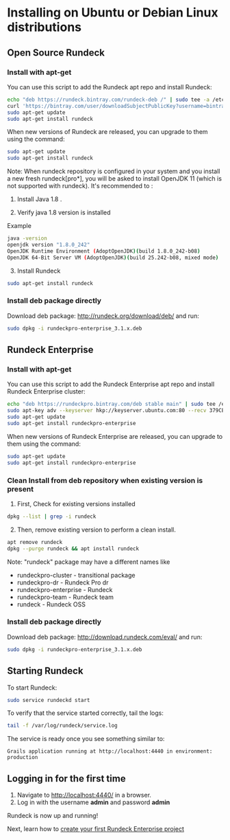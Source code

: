 # Installing on Ubuntu or Debian Linux distributions

## Open Source Rundeck

### Install with apt-get

You can use this script to add the Rundeck apt repo and install Rundeck:

```bash
echo "deb https://rundeck.bintray.com/rundeck-deb /" | sudo tee -a /etc/apt/sources.list.d/rundeck.list
curl 'https://bintray.com/user/downloadSubjectPublicKey?username=bintray' | sudo apt-key add -
sudo apt-get update
sudo apt-get install rundeck
```

When new versions of Rundeck are released, you can upgrade to them using the command:

```bash
sudo apt-get update
sudo apt-get install rundeck
```

Note: When rundeck repository is configured in your system and you install a new fresh rundeck[pro*], you will be asked to install OpenJDK 11 (which is not supported with rundeck). It's recommended to :

1. Install Java 1.8 .

2. Verify java 1.8 version is installed

Example 
```bash
java -version
openjdk version "1.8.0_242"
OpenJDK Runtime Environment (AdoptOpenJDK)(build 1.8.0_242-b08)
OpenJDK 64-Bit Server VM (AdoptOpenJDK)(build 25.242-b08, mixed mode)
```

3. Install Rundeck 
```bash
sudo apt-get install rundeck
```

### Install deb package directly

Download deb package: http://rundeck.org/download/deb/ and run:

```bash
sudo dpkg -i rundeckpro-enterprise_3.1.x.deb
```

## Rundeck Enterprise

### Install with apt-get

You can use this script to add the Rundeck Enterprise apt repo and install Rundeck Enterprise cluster:

```bash
echo "deb https://rundeckpro.bintray.com/deb stable main" | sudo tee /etc/apt/sources.list.d/rundeck.list
sudo apt-key adv --keyserver hkp://keyserver.ubuntu.com:80 --recv 379CE192D401AB61
sudo apt-get update
sudo apt-get install rundeckpro-enterprise
```

When new versions of Rundeck Enterprise are released, you can upgrade to them using the command:

```bash
sudo apt-get update
sudo apt-get install rundeckpro-enterprise
```

### Clean Install from deb repository when existing version is present
1. First, Check for existing versions installed 

```bash
dpkg --list | grep -i rundeck
```
2. Then, remove existing version to perform a clean install. 

```bash
apt remove rundeck
dpkg --purge rundeck && apt install rundeck 
```

Note: "rundeck" package may have a different names like 
- rundeckpro-cluster - transitional package
- rundeckpro-dr - Rundeck Pro dr
- rundeckpro-enterprise - Rundeck
- rundeckpro-team - Rundeck team
- rundeck - Rundeck OSS 

### Install deb package directly

Download deb package: http://download.rundeck.com/eval/ and run:

```bash
sudo dpkg -i rundeckpro-enterprise_3.1.x.deb
```

## Starting Rundeck

To start Rundeck:

```bash
sudo service rundeckd start
```

To verify that the service started correctly, tail the logs:

```bash
tail -f /var/log/rundeck/service.log
```

The service is ready once you see something similar to:

```
Grails application running at http://localhost:4440 in environment: production
```

## Logging in for the first time

1. Navigate to [http://localhost:4440/](http://localhost:4440) in a browser.
2. Log in with the username **admin** and password **admin**

Rundeck is now up and running!

Next, learn how to [create your first Rundeck Enterprise project](/manual/03-getting-started.md#project-setup)
